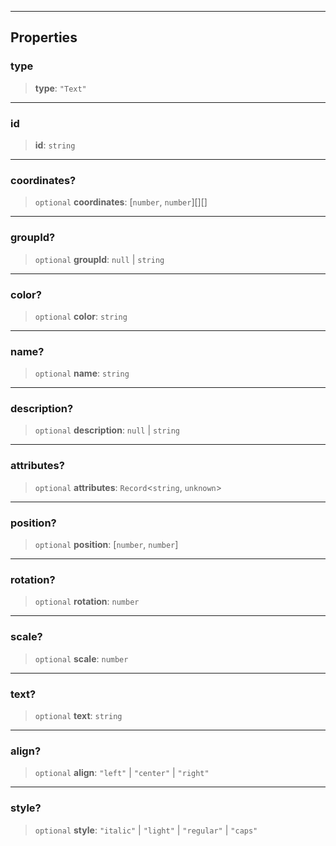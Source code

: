 ***

## Properties

### type

> **type**: `"Text"`

***

### id

> **id**: `string`

***

### coordinates?

> `optional` **coordinates**: \[`number`, `number`]\[]\[]

***

### groupId?

> `optional` **groupId**: `null` | `string`

***

### color?

> `optional` **color**: `string`

***

### name?

> `optional` **name**: `string`

***

### description?

> `optional` **description**: `null` | `string`

***

### attributes?

> `optional` **attributes**: `Record`\<`string`, `unknown`>

***

### position?

> `optional` **position**: \[`number`, `number`]

***

### rotation?

> `optional` **rotation**: `number`

***

### scale?

> `optional` **scale**: `number`

***

### text?

> `optional` **text**: `string`

***

### align?

> `optional` **align**: `"left"` | `"center"` | `"right"`

***

### style?

> `optional` **style**: `"italic"` | `"light"` | `"regular"` | `"caps"`
